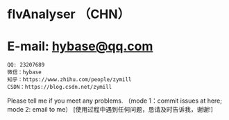 # flvAnalyser （CHN）
# E-mail: hybase@qq.com

    QQ: 23207689
    微信：hybase
    知乎：https://www.zhihu.com/people/zymill
    CSDN：https://blog.csdn.net/zymill

Please tell me if you meet any problems.
（mode 1：commit issues at here; mode 2: email to me）
[使用过程中遇到任何问题，恳请及时告诉我，谢谢!]
